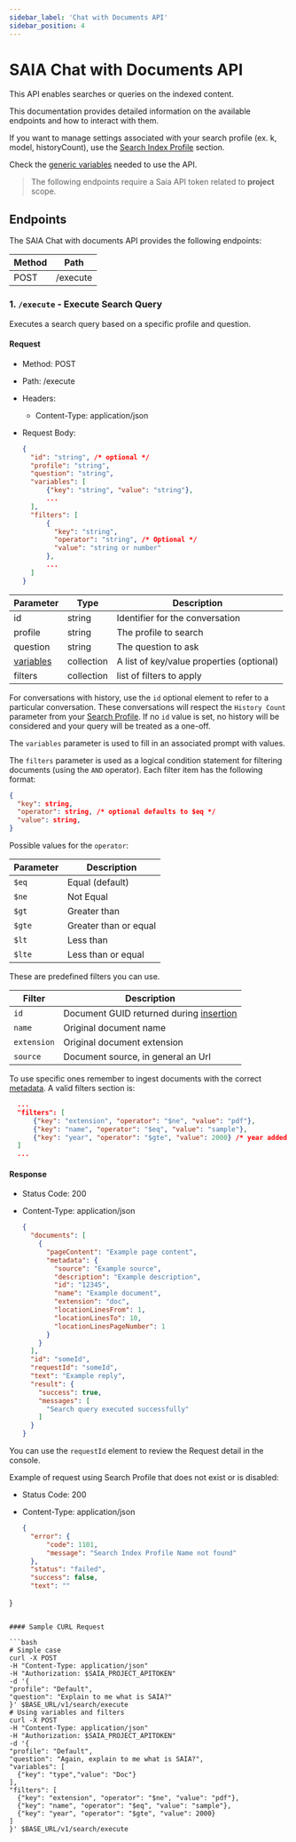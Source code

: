 ```yaml
---
sidebar_label: 'Chat with Documents API'
sidebar_position: 4
---
```


# SAIA Chat with Documents API

This API enables searches or queries on the indexed content. 

This documentation provides detailed information on the available endpoints and how to interact with them. 

If you want to manage settings associated with your search profile (ex. k, model, historyCount), use the [Search Index Profile](../SearchIndexProfile.md) section.

Check the [generic variables](./APIReference.md#generic-variables) needed to use the API.

> The following endpoints require a Saia API token related to **project** scope.

## Endpoints

The SAIA Chat with documents API provides the following endpoints:

| Method | Path                  |
| ------ | --------------------- |
| POST   | /execute              |

### 1. `/execute` - Execute Search Query

Executes a search query based on a specific profile and question.

#### Request

- Method: POST
- Path: /execute
- Headers:
  - Content-Type: application/json
- Request Body:

  ```json
  {
    "id": "string", /* optional */
    "profile": "string",
    "question": "string",
    "variables": [
        {"key": "string", "value": "string"},
        ...
    ],
    "filters": [
        {
          "key": "string",
          "operator": "string", /* Optional */
          "value": "string or number"
        },
        ...
    ]
  }
  ```

| Parameter | Type   | Description                     |
| --------- | ------ | ------------------------------- |
| id | string | Identifier for the conversation |
| profile   | string | The profile to search |
| question  | string | The question to ask |
| [variables](../Prompt.md#design) | collection | A list of key/value properties (optional) |
| filters | collection | list of filters to apply |

For conversations with history, use the `id` optional element to refer to a particular conversation. These conversations will respect the `History Count` parameter from your [Search Profile](../SearchIndexProfile.md#history-document-count-scores). If no `id` value is set, no history will be considered and your query will be treated as a one-off. 

The `variables` parameter is used to fill in an associated prompt with values. 

The `filters` parameter is used as a logical condition statement for filtering documents (using the `AND` operator). Each filter item has the following format:

```json
{
  "key": string,
  "operator": string, /* optional defaults to $eq */
  "value": string,
}
```

Possible values for the `operator`:

| Parameter | Description |
| --------- | ----------- |
| `$eq` | Equal (default) |
| `$ne` | Not Equal |
| `$gt` | Greater than |
| `$gte` | Greater than or equal|
| `$lt` | Less than |
| `$lte` | Less than or equal|

These are predefined filters you can use.

| Filter | Description |
| --------- | ----------- |
| `id` | Document GUID returned during [insertion](./SearchProfileAPI.md#post-v1searchprofilenamedocument) |
| `name` | Original document name |
| `extension` | Original document extension |
| `source` | Document source, in general an Url |

To use specific ones remember to ingest documents with the correct [metadata](../Documents.md#metadata). A valid filters section is:

```json
  ...
  "filters": [
      {"key": "extension", "operator": "$ne", "value": "pdf"},
      {"key": "name", "operator": "$eq", "value": "sample"},
      {"key": "year", "operator": "$gte", "value": 2000} /* year added during ingestion */
  ]
  ...
```

#### Response

- Status Code: 200
- Content-Type: application/json

  ```json
  {
    "documents": [
      {
        "pageContent": "Example page content",
        "metadata": {
          "source": "Example source",
          "description": "Example description",
          "id": "12345",
          "name": "Example document",
          "extension": "doc",
          "locationLinesFrom": 1,
          "locationLinesTo": 10,
          "locationLinesPageNumber": 1
        }
      }
    ],
    "id": "someId",
    "requestId": "someId",
    "text": "Example reply",
    "result": {
      "success": true,
      "messages": [
        "Search query executed successfully"
      ]
    }
  }
  ```

You can use the `requestId` element to review the Request detail in the console.

Example of request using Search Profile that does not exist or is disabled:
- Status Code: 200
- Content-Type: application/json

  ```json
  {
    "error": {
        "code": 1101,
        "message": "Search Index Profile Name not found"
    },
    "status": "failed",
    "success": false,
    "text": ""
}
  ```

#### Sample CURL Request

```bash
# Simple case
curl -X POST
  -H "Content-Type: application/json"
  -H "Authorization: $SAIA_PROJECT_APITOKEN"
  -d '{
  "profile": "Default",
  "question": "Explain to me what is SAIA?"
}' $BASE_URL/v1/search/execute
# Using variables and filters
curl -X POST
  -H "Content-Type: application/json"
  -H "Authorization: $SAIA_PROJECT_APITOKEN"
  -d '{
  "profile": "Default",
  "question": "Again, explain to me what is SAIA?",
  "variables": [
    {"key": "type","value": "Doc"}
  ],
  "filters": [
    {"key": "extension", "operator": "$ne", "value": "pdf"},
    {"key": "name", "operator": "$eq", "value": "sample"},
    {"key": "year", "operator": "$gte", "value": 2000}
  ]
}' $BASE_URL/v1/search/execute    
```
